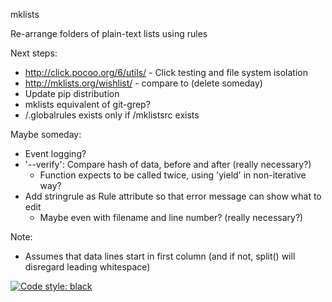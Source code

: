 mklists

Re-arrange folders of plain-text lists using rules

Next steps:
* http://click.pocoo.org/6/utils/ - Click testing and file system isolation
* http://mklists.org/wishlist/ - compare to (delete someday)
* Update pip distribution
* mklists equivalent of git-grep?
* /.globalrules exists only if /mklistsrc exists

Maybe someday:
* Event logging?
* '--verify': Compare hash of data, before and after (really necessary?)
  * Function expects to be called twice, using 'yield' in non-iterative way?
* Add stringrule as Rule attribute so that error message can show what to edit
  * Maybe even with filename and line number? (really necessary?)

Note:
* Assumes that data lines start in first column (and if not, split() will
  disregard leading whitespace)

[![Code style: black](https://img.shields.io/badge/code%20style-black-000000.svg)](https://github.com/ambv/black)
